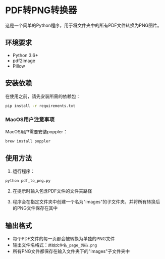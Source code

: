 # PDF转PNG转换器

这是一个简单的Python程序，用于将文件夹中的所有PDF文件转换为PNG图片。

## 环境要求

- Python 3.6+
- pdf2image
- Pillow

## 安装依赖

在使用之前，请先安装所需的依赖包：

```bash
pip install -r requirements.txt
```

### MacOS用户注意事项

MacOS用户需要安装poppler：

```bash
brew install poppler
```

## 使用方法

1. 运行程序：
```bash
python pdf_to_png.py
```

2. 在提示时输入包含PDF文件的文件夹路径

3. 程序会在指定文件夹中创建一个名为"images"的子文件夹，并将所有转换后的PNG文件保存在其中

## 输出格式

- 每个PDF文件的每一页都会被转换为单独的PNG文件
- 输出文件名格式：`原始文件名_page_页码.png`
- 所有PNG文件都保存在输入文件夹下的"images"子文件夹中
